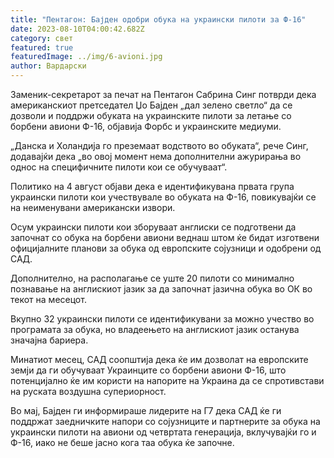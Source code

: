 ```yaml
---
title: "Пентагон: Бајден одобри обука на украински пилоти за Ф-16"
date: 2023-08-10T04:00:42.682Z
category: свет
featured: true
featuredImage: ../img/6-avioni.jpg
author: Вардарски
---
```

Заменик-секретарот за печат на Пентагон Сабрина Синг потврди дека американскиот претседател Џо Бајден „дал зелено светло“ да се дозволи и поддржи обуката на украинските пилоти за летање со борбени авиони Ф-16, објавија Форбс и украинските медиуми.

„Данска и Холандија го преземаат водството во обуката“, рече Синг, додавајќи дека „во овој момент нема дополнителни ажурирања во однос на специфичните пилоти кои се обучуваат“.

Политико на 4 август објави дека е идентификувана првата група украински пилоти кои учествувале во обуката на Ф-16, повикувајќи се на неименувани американски извори.

Осум украински пилоти кои зборуваат англиски се подготвени да започнат со обука на борбени авиони веднаш штом ќе бидат изготвени официјалните планови за обука од европските сојузници и одобрени од САД.

Дополнително, на располагање се уште 20 пилоти со минимално познавање на англискиот јазик за да започнат јазична обука во ОК во текот на месецот.

Вкупно 32 украински пилоти се идентификувани за можно учество во програмата за обука, но владеењето на англискиот јазик останува значајна бариера.

Минатиот месец, САД соопштија дека ќе им дозволат на европските земји да ги обучуваат Украинците со борбени авиони Ф-16, што потенцијално ќе им користи на напорите на Украина да се спротивстави на руската воздушна супериорност.

Во мај, Бајден ги информираше лидерите на Г7 дека САД ќе ги поддржат заедничките напори со сојузниците и партнерите за обука на украински пилоти на авиони од четвртата генерација, вклучувајќи го и Ф-16, иако не беше јасно кога таа обука ќе започне.